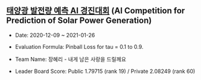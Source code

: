 ## [태양광 발전량 예측 AI 경진대회](https://dacon.io/competitions/official/235680/overview/) (AI Competition for Prediction of Solar Power Generation)

* Date: 2020-12-09 ~ 2021-01-26

* Evaluation Formula: Pinball Loss for tau = 0.1 to 0.9.

* Team Name: 장혜리 - 내게 남은 사랑을 드릴께요

* Leader Board Score: Public 1.79715 (rank 19) / Private 2.08249 (rank 60)